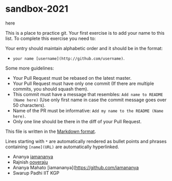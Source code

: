 # sandbox-2021
here

This is a place to practice git. Your first exercise is to add your name to this list.
To complete this exercise you need to:

Your entry should maintain alphabetic order and it should be in the format:

- `your name [username](http://github.com/username)`.

Some more guidelines:

- Your Pull Request must be rebased on the latest master.
- Your Pull Request must have only one commit (If there are multiple commits, you should squash them).
- This commit must have a message that resembles: `Add name to README (Name here)` (Use only first name in case the commit message goes over 50 characters).
- Name of the PR must be informative: `Add my name to the README (Name here)`.
- Only one line should be there in the diff of your Pull Request.

This file is written in the [Markdown format](https://guides.github.com/features/mastering-markdown/).

Lines starting with `*` are automatically rendered as bullet points and phrases containing `[name](URL)` are automatically hyperlinked.

- Ananya [iamananya](http://github.com/iamananya)
- Rajnish [ooyeraju](http://github.com/ooyeraju)
- Ananya Mahato [iamananya](https://github.com/iamananya
- Swarup Padhi
IIT KGP
